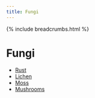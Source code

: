 ```yaml
---
title: Fungi
---
```


{% include breadcrumbs.html %}
# Fungi
- [Rust](/gallery/fungi/rust/)
- [Lichen](/gallery/fungi/lichen/)
- [Moss](/gallery/fungi/moss/)
- [Mushrooms](/gallery/fungi/mushrooms/)
